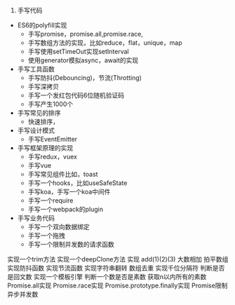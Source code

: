
1. 手写代码

- ES6的polyfill实现
  - 手写promise，promise.all,promise.race,
  - 手写数组方法的实现，比如reduce，flat，unique，map
  - 手写使用setTimeOut实现setInterval
  - 使用generator模拟async，await的实现
- 手写工具函数
  - 手写防抖(Debouncing)，节流(Throtting)
  - 手写深拷贝
  - 手写一个发红包代码6位随机验证码
  - 手写产生1000个
- 手写常见的排序
  - 快速排序，
- 手写设计模式
  - 手写EventEmitter
- 手写框架原理的实现
  - 手写redux，vuex
  - 手写vue
  - 手写常见组件比如，toast
  - 手写一个hooks，比如useSafeState
  - 手写koa，手写一个koa中间件
  - 手写一个require
  - 手写一个webpack的plugin
- 手写业务代码
  - 手写一个双向数据绑定
  - 手写一个拖拽
  - 手写一个限制并发数的请求函数


实现一个trim方法
实现一个deepClone方法
实现 add(1)(2)(3)
大数相加
拍平数组
实现防抖函数
实现节流函数
实现字符串翻转
数组去重
实现千位分隔符
判断是否是回文数
实现一个模板引擎
判断一个数是否是素数
获取n以内所有的素数
Promise.all实现
Promise.race实现
Promise.prototype.finally实现
Promise限制异步并发数